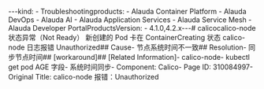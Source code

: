 ---kind:   - Troubleshootingproducts:    - Alauda Container Platform   - Alauda DevOps   - Alauda AI   - Alauda Application Services   - Alauda Service Mesh   - Alauda Developer PortalProductsVersion:   - 4.1.0,4.2.x---<!-- A type of document that involves encountering a fault, diag...it, performing root cause analysis, and providing solutions. --># calicocalico-node 状态异常（Not Ready） 新创建的 Pod 卡在 ContainerCreating 状态 calico-node 日志报错 Unauthorized## Cause- 节点系统时间不一致## Resolution- 同步节点时间## [workaround]## [Related Information]- calico-node- kubectl get pod AGE 字段- 系统时间同步- Component: Calico- Page ID: 310084997- Original Title: calico-node 报错：Unauthorized